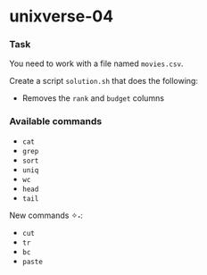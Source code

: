 # unixverse-04

### Task

You need to work with a file named `movies.csv`.

Create a script `solution.sh` that does the following:

- Removes the `rank` and `budget` columns

### Available commands

* `cat`
* `grep`
* `sort`
* `uniq`
* `wc`
* `head`
* `tail`

New commands ✧˖:
* `cut`
* `tr`
* `bc`
* `paste`
